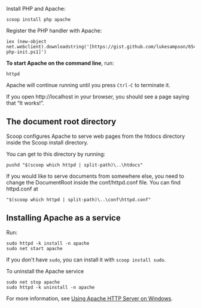 Install PHP and Apache:

    scoop install php apache

Register the PHP handler with Apache:

    iex (new-object net.webclient).downloadstring('[https://gist.github.com/lukesampson/6546858/raw/apache-php-init.ps1]')

**To start Apache on the command line**, run:

    httpd

Apache will continue running until you press `Ctrl-C` to terminate it.

If you open http://localhost in your browser, you should see a page saying that &ldquo;It works!&rdquo;.

## The document root directory
Scoop configures Apache to serve web pages from the htdocs directory inside the Scoop install directory.

You can get to this directory by running:
    
    pushd "$(scoop which httpd | split-path)\..\htdocs"

If you would like to serve documents from somewhere else, you need to change the DocumentRoot inside the conf/httpd.conf file. You can find httpd.conf at

    "$(scoop which httpd | split-path)\..\conf\httpd.conf"

## Installing Apache as a service

Run:

    sudo httpd -k install -n apache
    sudo net start apache

If you don't have `sudo`, you can install it with `scoop install sudo`.

To uninstall the Apache service

    sudo net stop apache
    sudo httpd -k uninstall -n apache

For more information, see [Using Apache HTTP Server on Windows](http://httpd.apache.org/docs/current/platform/windows.html).
